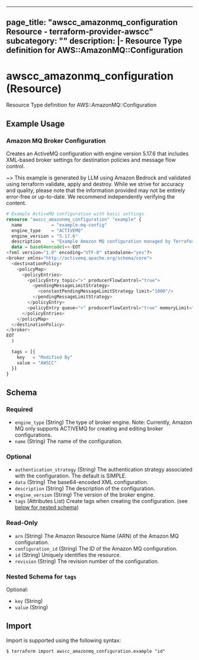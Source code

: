 
---
page_title: "awscc_amazonmq_configuration Resource - terraform-provider-awscc"
subcategory: ""
description: |-
  Resource Type definition for AWS::AmazonMQ::Configuration
---

# awscc_amazonmq_configuration (Resource)

Resource Type definition for AWS::AmazonMQ::Configuration

## Example Usage

### Amazon MQ Broker Configuration

Creates an ActiveMQ configuration with engine version 5.17.6 that includes XML-based broker settings for destination policies and message flow control.

~> This example is generated by LLM using Amazon Bedrock and validated using terraform validate, apply and destroy. While we strive for accuracy and quality, please note that the information provided may not be entirely error-free or up-to-date. We recommend independently verifying the content.

```terraform
# Example ActiveMQ configuration with basic settings
resource "awscc_amazonmq_configuration" "example" {
  name           = "example-mq-config"
  engine_type    = "ACTIVEMQ"
  engine_version = "5.17.6"
  description    = "Example Amazon MQ configuration managed by Terraform"
  data = base64encode(<<-EOT
<?xml version="1.0" encoding="UTF-8" standalone="yes"?>
<broker xmlns="http://activemq.apache.org/schema/core">
  <destinationPolicy>
    <policyMap>
      <policyEntries>
        <policyEntry topic=">" producerFlowControl="true">
          <pendingMessageLimitStrategy>
            <constantPendingMessageLimitStrategy limit="1000"/>
          </pendingMessageLimitStrategy>
        </policyEntry>
        <policyEntry queue=">" producerFlowControl="true" memoryLimit="1mb"/>
      </policyEntries>
    </policyMap>
  </destinationPolicy>
</broker>
EOT
  )

  tags = [{
    key   = "Modified By"
    value = "AWSCC"
  }]
}
```

<!-- schema generated by tfplugindocs -->
## Schema

### Required

- `engine_type` (String) The type of broker engine. Note: Currently, Amazon MQ only supports ACTIVEMQ for creating and editing broker configurations.
- `name` (String) The name of the configuration.

### Optional

- `authentication_strategy` (String) The authentication strategy associated with the configuration. The default is SIMPLE.
- `data` (String) The base64-encoded XML configuration.
- `description` (String) The description of the configuration.
- `engine_version` (String) The version of the broker engine.
- `tags` (Attributes List) Create tags when creating the configuration. (see [below for nested schema](#nestedatt--tags))

### Read-Only

- `arn` (String) The Amazon Resource Name (ARN) of the Amazon MQ configuration.
- `configuration_id` (String) The ID of the Amazon MQ configuration.
- `id` (String) Uniquely identifies the resource.
- `revision` (String) The revision number of the configuration.

<a id="nestedatt--tags"></a>
### Nested Schema for `tags`

Optional:

- `key` (String)
- `value` (String)

## Import

Import is supported using the following syntax:

```shell
$ terraform import awscc_amazonmq_configuration.example "id"
```
